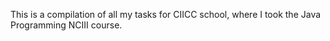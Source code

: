 This is a compilation of all my tasks for CIICC school, where I took the Java Programming NCIII course.
